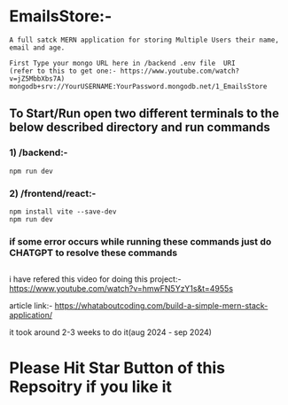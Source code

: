 # EmailsStore:-
    A full satck MERN application for storing Multiple Users their name, email and age. 

    First Type your mongo URL here in /backend .env file  URI
    (refer to this to get one:- https://www.youtube.com/watch?v=jZ5MbbXbs7A)
    mongodb+srv://YourUSERNAME:YourPassword.mongodb.net/1_EmailsStore

## To Start/Run open two different terminals to the below described directory and run commands 
### 1) /backend:-   
    npm run dev 
    
### 2) /frontend/react:-
    npm install vite --save-dev
    npm run dev
    
### if some error occurs while running these commands just do CHATGPT to resolve these commands

##
i have refered this video for doing this project:- https://www.youtube.com/watch?v=hmwFN5YzY1s&t=4955s

article link:- https://whataboutcoding.com/build-a-simple-mern-stack-application/

it took around 2-3 weeks to do it(aug 2024 - sep 2024)

# Please Hit Star Button of this Repsoitry if you like it
